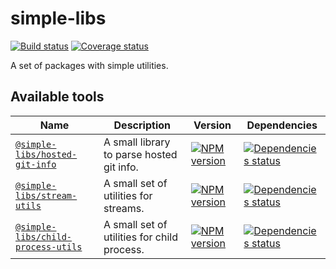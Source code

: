 # simple-libs

[![Build status][build]][build-url]
[![Coverage status][coverage]][coverage-url]

[build]: https://img.shields.io/github/actions/workflow/status/TrigenSoftware/simple-libs/tests.yml?branch=main
[build-url]: https://github.com/TrigenSoftware/simple-libs/actions

[coverage]: https://coveralls.io/repos/github/TrigenSoftware/simple-libs/badge.svg?branch=main
[coverage-url]: https://coveralls.io/github/TrigenSoftware/simple-libs?branch=main

A set of packages with simple utilities.

## Available tools

| Name | Description | Version | Dependencies |
|------|-------------|---------|--------------|
| [`@simple-libs/hosted-git-info`](packages/hosted-git-info#readme) | A small library to parse hosted git info. | [![NPM version][hosted-git-info-npm]][hosted-git-info-npm-url] | [![Dependencies status][hosted-git-info-deps]][hosted-git-info-deps-url] |
| [`@simple-libs/stream-utils`](packages/stream-utils#readme) | A small set of utilities for streams. | [![NPM version][stream-utils-npm]][stream-utils-npm-url] | [![Dependencies status][stream-utils-deps]][stream-utils-deps-url] |
| [`@simple-libs/child-process-utils`](packages/child-process-utils#readme) | A small set of utilities for child process. | [![NPM version][child-process-utils-npm]][child-process-utils-npm-url] | [![Dependencies status][child-process-utils-deps]][child-process-utils-deps-url] |

<!-- hosted-git-info -->

[hosted-git-info-npm]: https://img.shields.io/npm/v/@simple-libs/hosted-git-info.svg
[hosted-git-info-npm-url]: https://www.npmjs.com/package/@simple-libs/hosted-git-info

[hosted-git-info-deps]: https://img.shields.io/librariesio/release/npm/@simple-libs/hosted-git-info
[hosted-git-info-deps-url]: https://libraries.io/npm/@simple-libs%2Fhosted-git-info/tree

<!-- stream-utils -->

[stream-utils-npm]: https://img.shields.io/npm/v/@simple-libs/stream-utils.svg
[stream-utils-npm-url]: https://www.npmjs.com/package/@simple-libs/stream-utils

[stream-utils-deps]: https://img.shields.io/librariesio/release/npm/@simple-libs/stream-utils
[stream-utils-deps-url]: https://libraries.io/npm/@simple-libs%2Fstream-utils/tree

<!-- child-process-utils -->

[child-process-utils-npm]: https://img.shields.io/npm/v/@simple-libs/child-process-utils.svg
[child-process-utils-npm-url]: https://www.npmjs.com/package/@simple-libs/child-process-utils

[child-process-utils-deps]: https://img.shields.io/librariesio/release/npm/@simple-libs/child-process-utils
[child-process-utils-deps-url]: https://libraries.io/npm/@simple-libs%2Fchild-process-utils/tree
